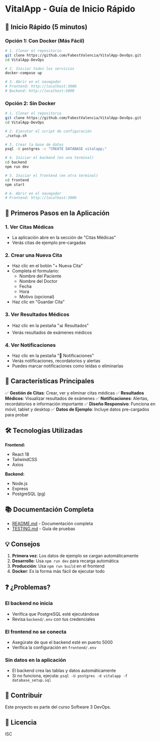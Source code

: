 # VitalApp - Guía de Inicio Rápido

## 🚀 Inicio Rápido (5 minutos)

### Opción 1: Con Docker (Más Fácil)

```bash
# 1. Clonar el repositorio
git clone https://github.com/FabestValencia/VitalApp-DevOps.git
cd VitalApp-DevOps

# 2. Iniciar todos los servicios
docker-compose up

# 3. Abrir en el navegador
# Frontend: http://localhost:3000
# Backend: http://localhost:5000
```

### Opción 2: Sin Docker

```bash
# 1. Clonar el repositorio
git clone https://github.com/FabestValencia/VitalApp-DevOps.git
cd VitalApp-DevOps

# 2. Ejecutar el script de configuración
./setup.sh

# 3. Crear la base de datos
psql -U postgres -c "CREATE DATABASE vitalapp;"

# 4. Iniciar el backend (en una terminal)
cd backend
npm run dev

# 5. Iniciar el frontend (en otra terminal)
cd frontend
npm start

# 6. Abrir en el navegador
# Frontend: http://localhost:3000
```

## 📱 Primeros Pasos en la Aplicación

### 1. Ver Citas Médicas
- La aplicación abre en la sección de "Citas Médicas"
- Verás citas de ejemplo pre-cargadas

### 2. Crear una Nueva Cita
- Haz clic en el botón "+ Nueva Cita"
- Completa el formulario:
  - Nombre del Paciente
  - Nombre del Doctor
  - Fecha
  - Hora
  - Motivo (opcional)
- Haz clic en "Guardar Cita"

### 3. Ver Resultados Médicos
- Haz clic en la pestaña "📊 Resultados"
- Verás resultados de exámenes médicos

### 4. Ver Notificaciones
- Haz clic en la pestaña "🔔 Notificaciones"
- Verás notificaciones, recordatorios y alertas
- Puedes marcar notificaciones como leídas o eliminarlas

## 🎯 Características Principales

✅ **Gestión de Citas**: Crear, ver y eliminar citas médicas
✅ **Resultados Médicos**: Visualizar resultados de exámenes
✅ **Notificaciones**: Alertas, recordatorios e información importante
✅ **Diseño Responsivo**: Funciona en móvil, tablet y desktop
✅ **Datos de Ejemplo**: Incluye datos pre-cargados para probar

## 🛠️ Tecnologías Utilizadas

**Frontend:**
- React 18
- TailwindCSS
- Axios

**Backend:**
- Node.js
- Express
- PostgreSQL (pg)

## 📚 Documentación Completa

- [README.md](README.md) - Documentación completa
- [TESTING.md](TESTING.md) - Guía de pruebas

## 💡 Consejos

1. **Primera vez**: Los datos de ejemplo se cargan automáticamente
2. **Desarrollo**: Usa `npm run dev` para recarga automática
3. **Producción**: Usa `npm run build` en el frontend
4. **Docker**: Es la forma más fácil de ejecutar todo

## ❓ ¿Problemas?

### El backend no inicia
- Verifica que PostgreSQL esté ejecutándose
- Revisa `backend/.env` con tus credenciales

### El frontend no se conecta
- Asegúrate de que el backend esté en puerto 5000
- Verifica la configuración en `frontend/.env`

### Sin datos en la aplicación
- El backend crea las tablas y datos automáticamente
- Si no funciona, ejecuta: `psql -U postgres -d vitalapp -f database_setup.sql`

## 🤝 Contribuir

Este proyecto es parte del curso Software 3 DevOps.

## 📄 Licencia

ISC

